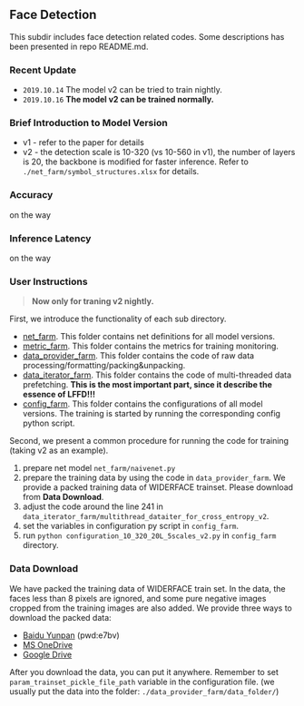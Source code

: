 ## Face Detection
This subdir includes face detection related codes. Some descriptions has 
been presented in repo README.md. 

### Recent Update
* `2019.10.14` The model v2 can be tried to train nightly.
* `2019.10.16` **The model v2 can be trained normally.**

### Brief Introduction to Model Version
* v1 - refer to the paper for details
* v2 - the detection scale is 10-320 (vs 10-560 in v1), the number of layers is 20, 
the backbone is modified for faster inference. Refer to `./net_farm/symbol_structures.xlsx` for details.

### Accuracy
on the way

### Inference Latency
on the way

### User Instructions
> **Now only for traning v2 nightly.**  

First, we introduce the functionality of each sub directory.
* [net_farm](net_farm). This folder contains net definitions for all model versions.
* [metric_farm](metric_farm). This folder contains the metrics for training monitoring.
* [data_provider_farm](data_provider_farm). This folder contains the code of raw data processing/formatting/packing&unpacking.
* [data_iterator_farm](data_iterator_farm). This folder contains the code of multi-threaded data prefetching. 
**This is the most important part, since it describe the essence of LFFD!!!**
* [config_farm](config_farm). This folder contains the configurations of all model versions. The training is started by running the corresponding config python script.

Second, we present a common procedure for running the code for training (taking v2 as an example).

1. prepare net model `net_farm/naivenet.py`
2. prepare the training data by using the code in `data_provider_farm`. We provide a packed 
training data of WIDERFACE trainset. Please download from **Data Download**.
3. adjust the code around the line 241 in `data_iterator_farm/multithread_dataiter_for_cross_entropy_v2`.
4. set the variables in configuration py script in `config_farm`.
5. run `python configuration_10_320_20L_5scales_v2.py` in `config_farm` directory.

### Data Download
We have packed the training data of WIDERFACE train set. In the data, the faces less than 8 pixels are ignored, and some pure negative 
images cropped from the training images are also added. We provide three ways to download the packed data:
* [Baidu Yunpan](https://pan.baidu.com/s/1a8Wk4GNkfPYbKAFSrZzFIQ) (pwd:e7bv)
* [MS OneDrive](https://1drv.ms/u/s!Av9h0YMgxdaSgwiP4nKDasu4m73J?e=v5UfWQ)
* [Google Drive](https://drive.google.com/open?id=1O3nJ6mQKD_sdFpfXmYoK7xnTUg3To7kO)

After you download the data, you can put it anywhere. Remember to set `param_trainset_pickle_file_path` variable in the configuration file. (we 
usually put the data into the folder: `./data_provider_farm/data_folder/`)
